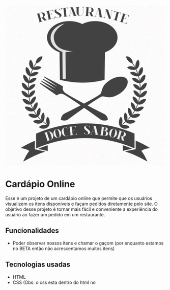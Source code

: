![Logo do cardápio](https://raw.githubusercontent.com/BrunoToniatti/cardapio-online/main/cover.jpg)

# Cardápio Online

Esse é um projeto de um cardápio online que permite que os usuários 
visualizem os itens disponíveis e façam pedidos diretamente pelo site. 
O objetivo desse projeto é tornar mais fácil e conveniente a experiência 
do usuário ao fazer um pedido em um restaurante.


## Funcionalidades

* Poder observar nossos itens e chamar o gaçom (por enquanto estamos no BETA então não acrescentamos muitos itens)

## Tecnologias usadas

* HTML
* CSS
(Obs: o css esta dentro do html no <script>)

### Código da página
```
<!DOCTYPE html>
<html>
<head>
	<title>Cardápio</title>
	<style>
		body {
			font-family: Arial, sans-serif;
		}
		
		.container {
			max-width: 800px;
			margin: 0 auto;
			padding: 20px;
		}
		
		.menu {
			display: flex;
			flex-wrap: wrap;
		}
		
		.item {
			flex: 1 1 200px;
			margin: 10px;
			border: 1px solid #ccc;
			padding: 20px;
			text-align: center;
		}
		
		.item h2 {
			margin-top: 0;
		}
		
		.item p {
			margin-bottom: 0;
		}
	</style>
</head>
<body>
	<div class="container">
		<h1>Cardápio</h1>
		<div class="menu">
			<div class="item">
				<h2>Prato principal</h2>
				<p>Arroz, feijão, frango e salada</p>
				<p>R$ 20,00</p>
			</div>
			<div class="item">
				<h2>Sobremesa</h2>
				<p>Pudim de leite</p>
				<p>R$ 5,00</p>
			</div>
			<div class="item">
				<h2>Bebida</h2>
				<p>Refrigerante lata</p>
				<p>R$ 4,00</p>
			</div>
		</div>
	</div>
</body>
</html>

```




## Como executar o projeto.

1. Clone o repositório para o seu computador:
```
git clone https://github.com/BrunoToniatti/cardapio-online.git
```

2. Navegue até a pasta do projeto:
```
cd cardapio-online
```

3. Abra o arquivo index.html que é onde contém a página.

## Autores

* Bruno Ferrari Toniatti
* Gabriel Varuzza
* João Pedro Moreira

## Observações
* Esse projeto está em fase de desenvolvimento e pode ter bugs.
* Agradecemos qualquer contribuição ou sugestão de melhoria.
* Entre em contato se tiver dúvidas ou precisar de ajuda.
